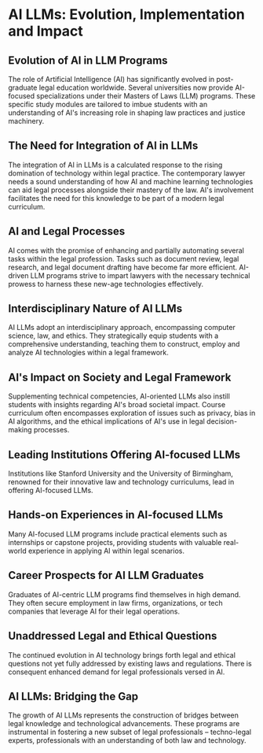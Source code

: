 # AI LLMs: Evolution, Implementation and Impact

## Evolution of AI in LLM Programs
The role of Artificial Intelligence (AI) has significantly evolved in post-graduate legal education worldwide. Several universities now provide AI-focused specializations under their Masters of Laws (LLM) programs. These specific study modules are tailored to imbue students with an understanding of AI's increasing role in shaping law practices and justice machinery. 

## The Need for Integration of AI in LLMs
The integration of AI in LLMs is a calculated response to the rising domination of technology within legal practice. The contemporary lawyer needs a sound understanding of how AI and machine learning technologies can aid legal processes alongside their mastery of the law. AI's involvement facilitates the need for this knowledge to be part of a modern legal curriculum.

## AI and Legal Processes
AI comes with the promise of enhancing and partially automating several tasks within the legal profession. Tasks such as document review, legal research, and legal document drafting have become far more efficient. AI-driven LLM programs strive to impart lawyers with the necessary technical prowess to harness these new-age technologies effectively.

## Interdisciplinary Nature of AI LLMs
AI LLMs adopt an interdisciplinary approach, encompassing computer science, law, and ethics. They strategically equip students with a comprehensive understanding, teaching them to construct, employ and analyze AI technologies within a legal framework.

## AI's Impact on Society and Legal Framework
Supplementing technical competencies, AI-oriented LLMs also instill students with insights regarding AI's broad societal impact. Course curriculum often encompasses exploration of issues such as privacy, bias in AI algorithms, and the ethical implications of AI's use in legal decision-making processes.

## Leading Institutions Offering AI-focused LLMs
Institutions like Stanford University and the University of Birmingham, renowned for their innovative law and technology curriculums, lead in offering AI-focused LLMs.

## Hands-on Experiences in AI-focused LLMs
Many AI-focused LLM programs include practical elements such as internships or capstone projects, providing students with valuable real-world experience in applying AI within legal scenarios.

## Career Prospects for AI LLM Graduates
Graduates of AI-centric LLM programs find themselves in high demand. They often secure employment in law firms, organizations, or tech companies that leverage AI for their legal operations.

## Unaddressed Legal and Ethical Questions 
The continued evolution in AI technology brings forth legal and ethical questions not yet fully addressed by existing laws and regulations. There is consequent enhanced demand for legal professionals versed in AI.

## AI LLMs: Bridging the Gap 
The growth of AI LLMs represents the construction of bridges between legal knowledge and technological advancements. These programs are instrumental in fostering a new subset of legal professionals – techno-legal experts, professionals with an understanding of both law and technology.